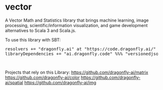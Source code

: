 # vector

A Vector Math and Statistics library that brings machine learning, image processing, scientific/information visualization, and game development alternatives to Scala 3 and Scala.js.

To use this library with SBT:

<pre>
resolvers += "dragonfly.ai" at "https://code.dragonfly.ai/"
libraryDependencies += "ai.dragonfly.code" %%% "versionedjson" % "0.306"
</pre><br />

Projects that rely on this Library:
https://github.com/dragonfly-ai/matrix
https://github.com/dragonfly-ai/color
https://github.com/dragonfly-ai/spatial
https://github.com/dragonfly-ai/img